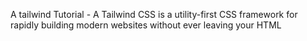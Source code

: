 A tailwind Tutorial - A Tailwind CSS is a utility-first CSS framework for rapidly building modern websites without ever leaving your HTML
